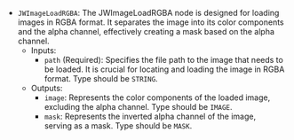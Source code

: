 - `JWImageLoadRGBA`: The JWImageLoadRGBA node is designed for loading images in RGBA format. It separates the image into its color components and the alpha channel, effectively creating a mask based on the alpha channel.
    - Inputs:
        - `path` (Required): Specifies the file path to the image that needs to be loaded. It is crucial for locating and loading the image in RGBA format. Type should be `STRING`.
    - Outputs:
        - `image`: Represents the color components of the loaded image, excluding the alpha channel. Type should be `IMAGE`.
        - `mask`: Represents the inverted alpha channel of the image, serving as a mask. Type should be `MASK`.
